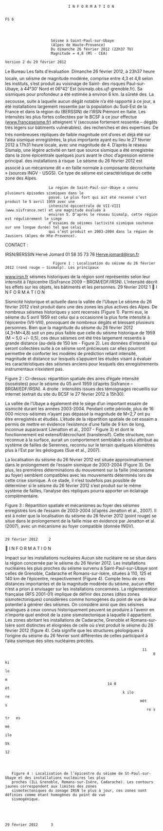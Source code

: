                                  I N F O R M A T I O N

                                                                                                                          FS 6




                         Séisme à Saint-Paul-sur-Ubaye
                         (Alpes de Haute-Provence)
                         Du dimanche 26 février 2012 (22h37 TU)
                         Magnitude = 4,8 (Ml - CEA)
                                                                                         Version 2 du 29 février 2012


 Le Bureau             Les faits
 d'évaluation           Dimanche 26 février 2012, à 23h37 heure locale, un séisme de magnitude modérée,
                        comprise entre 4,3 et 4,8 selon les instituts, s’est produit au voisinage de Saint-
 des risques            Paul-sur-Ubaye, à 44°30’ Nord et 06°42’ Est (sismalp.obs.ujf-grenoble.fr). Sa
 sismiques pour         profondeur a été estimée à environ 6 km.
 la sûreté des
                        La secousse, suite à laquelle aucun dégât notable n’a été rapporté à ce jour, a été
 installations          largement ressentie par la population du Sud-Est de la France et dans la région du
 (BERSSIN) de l’IRSN    Piémont en Italie. Les intensités les plus fortes collectées par le BCSF à ce jour
 effectue               (www.franceseisme.fr) atteignent V (secousse fortement ressentie – dégâts très
                        légers sur bâtiments vulnérables).
 des recherches
 et des expertises      De très nombreuses répliques de faible magnitude ont d’ores et déjà été
 sur l’aléa sismique    enregistrées, la plus importante ayant eu lieu le 27 février 2012 à 17h31 heure
                        locale, avec une magnitude de 4. D’après le réseau Sismalp, une légère activité
 en tant que source
                        sismique a été enregistrée dans la zone épicentrale quelques jours avant le choc
 d’agression externe    principal.
 des installations
 à risque               Le séisme du 26 février 2012 est associé à un mécanisme dit « en faille normale à
                        composante décrochante » (sources INGV - USGS). Ce type de séisme est
                        caractéristique de cette zone des Alpes.

                        La région de Saint-Paul-sur-Ubaye a connu plusieurs épisodes sismiques dans le
                        passé. Le plus fort qui ait été recensé s’est produit le 5 avril 1959 avec une
                        intensité épicentrale de VII-VIII (www.sisfrance.net) et une magnitude évaluée à
                        environ 5. D’après le réseau Sismalp, cette région est régulièrement le siège
                        d’essaims de séismes (activité sismique soutenue sur une longue durée) tel que celui
                        qui s’est produit en 2003-2004 dans la région de Jausiers (Alpes de Hte-Provence).




CONTACT :

IRSN/BERSSIN
Hervé Jomard
01 58 35 73 78
Herve.jomard@irsn.fr



                          Figure 1 : Localisation du séisme du 26 février 2012 (rond rouge – Sismalp). Les principaux
 www.irsn.fr              séismes historiques de la région sont représentés selon leur intensité à l’épicentre
                          (SisFrance 2009 – BRGM/EDF/IRSN). L’intensité décrit les effets sur les objets, les bâtiments
                          et les personnes.
                                                                                                       29 février 2012       1
                                        I N F O R M A T I O N

 Sismicité historique et actuelle dans la vallée de l’Ubaye
Le séisme du 26 février 2012 s’est produit dans une des zones les plus actives des Alpes. De nombreux séismes
historiques y sont recensés (Figure 1). Parmi eux, le séisme du 5 avril 1959 est celui qui a occasionné la plus forte
intensité à l’épicentre (VII-VIII), provoquant de nombreux dégâts et blessant plusieurs personnes. Bien que la
magnitude du séisme du 26 février 2012 (4,3<M<4,8) soit un peu plus faible que celle du séisme historique de 1959
(M ~ 5,0 +/- 0,5), ces deux séismes ont été très largement ressentis à grande distance (au-delà de 150 km - Figure
2). Les données d’intensité qui seront collectées suite à ce séisme sont précieuses car elles pourront permettre de
conforter les modèles de prédiction reliant intensité, magnitude et distance sur lesquels s’appuient les études visant
à évaluer les caractéristiques des séismes anciens pour lesquels des enregistrements instrumentaux n’existent pas.




Figure 2 :
Ci-dessus: répartition spatiale des aires d’égale
intensité (isoséistes) pour le séisme du 05 avril 1959
(d’après Sisfrance – BRGM/EDF/IRSN).
A droite : intensités issues des témoignages recueillis
sur internet (extrait du site du BCSF le 27 février 2012
à 15h30).

La vallée de l’Ubaye a également été le siège d’un important essaim de sismicité durant les années 2003-2004.
Pendant cette période, plus de 16 000 micros-séismes n’ayant pas dépassé la magnitude de M=2,7 ont pu être
enregistrés et étudiés. L’étude de la répartition spatiale de cet essaim a permis de mettre en évidence l’existence
d’une faille de 9 km de long, inconnue auparavant (Jenatton et al., 2007 - Figure 3) et dont le fonctionnement est
extensif/décrochant (transtensif). Cette structure, non reconnue à la surface, aurait un comportement semblable à
celui attribué au système de failles de Serennes, reconnu sur le terrain quelques kilomètres plus à l’Est par les
géologues (Sue et al., 2007).




 La localisation du séisme du 26 février 2012 est située
 approximativement dans le prolongement de l’essaim
 sismique de 2003-2004 (Figure 3). De plus, les
 premières déterminations du mouvement sur la faille
 (mécanisme au foyer) semblent compatibles avec les
 mouvements déterminés lors de cette crise sismique. A
 ce stade, il n’est toutefois pas possible de déterminer
 si le séisme du 26 février 2012 s’est produit sur le
 même système de failles, l’analyse des répliques
 pourra apporter un éclairage complémentaire.


 Figure 3 : Répartition spatiale et mécanismes au foyer des
 séismes enregistrés lors de l’essaim de 2003-2004 (d’après
 Jenatton et al., 2007). Il est à noter que la localisation du
 séisme du 26 février 2012 (point rouge) se situe dans le
 prolongement de la faille mise en évidence par Jenatton et
 al. (2007), avec un mécanisme au foyer compatible
 (donnée INGV).



                                                                                                     29 février 2012     2
                                      I N F O R M A T I O N

Impact sur les installations nucléaires
Aucun site nucléaire ne se situe dans la région concernée par le séisme du 26 février 2012.
Les installations nucléaires les plus proches du séisme survenu à Saint-Paul-sur-Ubaye sont celles de Grenoble,
Cadarache et Romans-sur-Isère, situées à 110, 125 et 140 km de l’épicentre, respectivement (Figure 4). Compte tenu
de ces distances importantes et de la magnitude modérée du séisme, aucun effet n’est a priori à envisager sur les
installations concernées.
La réglementation française (RFS 2001-01) implique de définir des zones (dites zones sismotectoniques) considérées
comme homogènes du point de vue de leur potentiel à générer des séismes. On considère ainsi que des séismes
analogues à ceux connus historiquement peuvent se produire à l’avenir en n’importe quel endroit de la zone
sismotectonique à laquelle il appartient. Les zones abritant les installations de Cadarache, Grenoble et Romans-sur-
Isère sont distinctes et éloignées de celle où s’est produit le séisme du 26 février 2012 (figure 4). Cela signifie que les
structures géologiques à l’origine du séisme du 26 février sont différentes de celles participant à l’aléa sismique des
sites nucléaires précités.




                                                                   11
                                                                        0
                                                                            ki
                                                                               lo
                                                                                    m
                                                   14 0                                 èt
                                                          k ilo                           re
                                                                  mèt                          s
                                                                     re s
                                                                                              tr   es
                                                                                           mè
                                                                                         ilo
                                                                                    5k
                                                                                12




       Figure 4 : Localisation de l’épicentre du séisme de St-Paul-sur-Ubaye et des installations nucléaires les plus
       proches (ILL Grenoble, Romans-sur-Isère, Cadarache). Les contours jaunes correspondent aux limites des zones
       sismotectoniques du zonage IRSN le plus à jour, ces zones sont définies comme étant homogènes du point de vue
       sismogénique.




                                                                                                         29 février 2012      3
